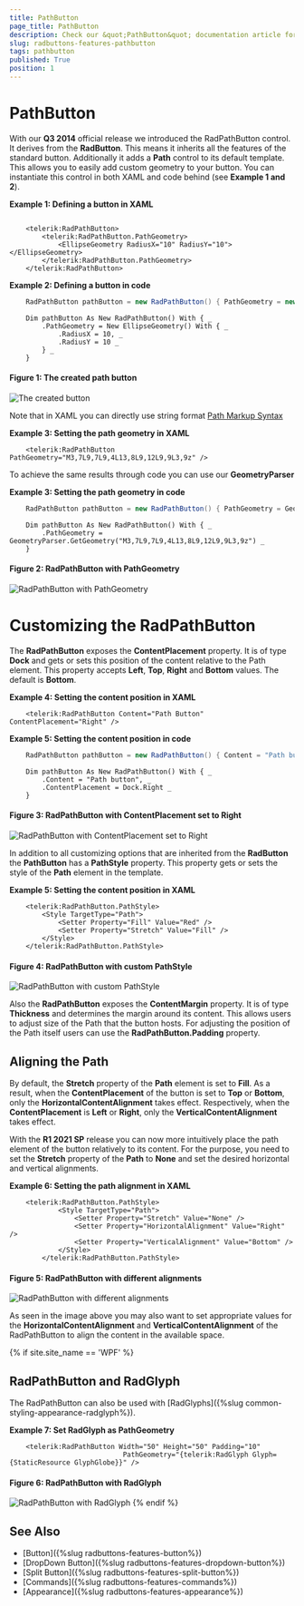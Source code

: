 ```yaml
---
title: PathButton
page_title: PathButton
description: Check our &quot;PathButton&quot; documentation article for the RadButtons {{ site.framework_name }} control.
slug: radbuttons-features-pathbutton
tags: pathbutton
published: True
position: 1
---
```


# PathButton

With our __Q3 2014__ official release we introduced the RadPathButton control. It derives from the __RadButton__. This means it inherits all the features of the standard button. Additionally it adds a __Path__ control to its default template. This allows you to easily add custom geometry to your button. You can instantiate this control in both XAML and code behind (see __Example 1 and 2__).

__Example 1: Defining a button in XAML__
```XAML
	     
	<telerik:RadPathButton>
	    <telerik:RadPathButton.PathGeometry>
	        <EllipseGeometry RadiusX="10" RadiusY="10"></EllipseGeometry>
	    </telerik:RadPathButton.PathGeometry>
	</telerik:RadPathButton>
```

__Example 2: Defining a button in code__
```C#
	RadPathButton pathButton = new RadPathButton() { PathGeometry = new EllipseGeometry() { RadiusX = 10, RadiusY = 10 } };
```
```VB.NET
	Dim pathButton As New RadPathButton() With { _
	    .PathGeometry = New EllipseGeometry() With { _
	        .RadiusX = 10, _
	        .RadiusY = 10 _
	    } _
	}
```

#### __Figure 1: The created path button__
![The created button](images/radbuttons-features-pathbutton-0.png)

Note that in XAML you can directly use string format [Path Markup Syntax](https://docs.microsoft.com/en-us/dotnet/framework/wpf/graphics-multimedia/path-markup-syntax)

__Example 3: Setting the path geometry in XAML__
```XAML
	<telerik:RadPathButton PathGeometry="M3,7L9,7L9,4L13,8L9,12L9,9L3,9z" />
```

To achieve the same results through code you can use our __GeometryParser__

__Example 3: Setting the path geometry in code__
```C#
	RadPathButton pathButton = new RadPathButton() { PathGeometry = GeometryParser.GetGeometry("M3,7L9,7L9,4L13,8L9,12L9,9L3,9z") };
```
```VB.NET
	Dim pathButton As New RadPathButton() With { _
	    .PathGeometry = GeometryParser.GetGeometry("M3,7L9,7L9,4L13,8L9,12L9,9L3,9z") _
	}
```

#### __Figure 2: RadPathButton with PathGeometry__
![RadPathButton with PathGeometry](images/radbuttons-features-pathbutton-1.png)

# Customizing the RadPathButton

The __RadPathButton__ exposes the __ContentPlacement__ property. It is of type __Dock__ and gets or sets this position of the content relative to the Path element. This property accepts __Left__, __Top__, __Right__ and __Bottom__ values. The default is __Bottom__.
        
__Example 4: Setting the content position in XAML__
```XAML
	<telerik:RadPathButton Content="Path Button" ContentPlacement="Right" />
```

__Example 5: Setting the content position in code__
```C#
	RadPathButton pathButton = new RadPathButton() { Content = "Path button", ContentPlacement = Dock.Right };
```
```VB.NET
	Dim pathButton As New RadPathButton() With { _
	    .Content = "Path button", _
	    .ContentPlacement = Dock.Right _
	}
```

#### __Figure 3: RadPathButton with ContentPlacement set to Right__
![RadPathButton with ContentPlacement set to Right](images/radbuttons-features-pathbutton-2.png)

In addition to all customizing options that are inherited from the __RadButton__ the __PathButton__ has a __PathStyle__ property. This property gets or sets the style of the __Path__ element in the template.

__Example 5: Setting the content position in XAML__
```XAML
	<telerik:RadPathButton.PathStyle>
		<Style TargetType="Path">
			<Setter Property="Fill" Value="Red" />
			<Setter Property="Stretch" Value="Fill" />
		</Style>
	</telerik:RadPathButton.PathStyle>
```

#### __Figure 4: RadPathButton with custom PathStyle__
![RadPathButton with custom PathStyle](images/radbuttons-features-pathbutton-3.png)

Also the __RadPathButton__ exposes the __ContentMargin__ property. It is of type __Thickness__ and determines the margin around its content. This allows users to adjust size of the Path that the button hosts. For adjusting the position of the Path itself users can use the __RadPathButton.Padding__ property.

## Aligning the Path

By default, the **Stretch** property of the **Path** element is set to **Fill**. As a result, when the **ContentPlacement** of the button is set to **Top** or **Bottom**, only the **HorizontalContentAlignment** takes effect. Respectively, when the **ContentPlacement** is **Left** or **Right**, only the **VerticalContentAlignment** takes effect.

With the **R1 2021 SP** release you can now more intuitively place the path element of the button relatively to its content. For the purpose, you need to set the **Stretch** property of the **Path** to **None** and set the desired horizontal and vertical alignments.

__Example 6: Setting the path alignment in XAML__
```XAML
	<telerik:RadPathButton.PathStyle>
			<Style TargetType="Path">
				<Setter Property="Stretch" Value="None" />                            
				<Setter Property="HorizontalAlignment" Value="Right" />
				<Setter Property="VerticalAlignment" Value="Bottom" />
			</Style>
		</telerik:RadPathButton.PathStyle>
```

#### __Figure 5: RadPathButton with different alignments__
![RadPathButton with different alignments](images/radbuttons-features-pathbutton-path-alignment.gif)

As seen in the image above you may also want to set appropriate values for the **HorizontalContentAlignment** and **VerticalContentAlignment** of the RadPathButton to align the content in the available space.

{% if site.site_name == 'WPF' %}
## RadPathButton and RadGlyph

The RadPathButton can also be used with [RadGlyphs]({%slug common-styling-appearance-radglyph%}).

__Example 7: Set RadGlyph as PathGeometry__
```XAML
	<telerik:RadPathButton Width="50" Height="50" Padding="10"
							PathGeometry="{telerik:RadGlyph Glyph={StaticResource GlyphGlobe}}" />
```

#### __Figure 6: RadPathButton with RadGlyph__
![RadPathButton with RadGlyph](images/radbuttons-features-pathbutton-4.png)
{% endif %}

## See Also
 * [Button]({%slug radbuttons-features-button%})
 * [DropDown Button]({%slug radbuttons-features-dropdown-button%})
 * [Split Button]({%slug radbuttons-features-split-button%})
 * [Commands]({%slug radbuttons-features-commands%})
 * [Appearance]({%slug radbuttons-features-appearance%})
